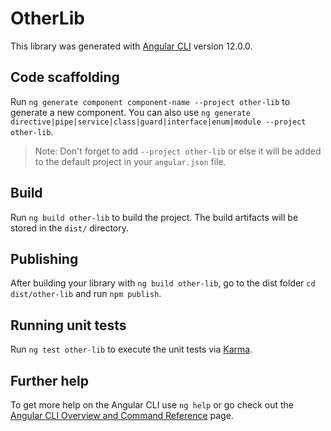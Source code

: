 # OtherLib

This library was generated with [Angular CLI](https://github.com/angular/angular-cli) version 12.0.0.

## Code scaffolding

Run `ng generate component component-name --project other-lib` to generate a new component. You can also use `ng generate directive|pipe|service|class|guard|interface|enum|module --project other-lib`.
> Note: Don't forget to add `--project other-lib` or else it will be added to the default project in your `angular.json` file. 

## Build

Run `ng build other-lib` to build the project. The build artifacts will be stored in the `dist/` directory.

## Publishing

After building your library with `ng build other-lib`, go to the dist folder `cd dist/other-lib` and run `npm publish`.

## Running unit tests

Run `ng test other-lib` to execute the unit tests via [Karma](https://karma-runner.github.io).

## Further help

To get more help on the Angular CLI use `ng help` or go check out the [Angular CLI Overview and Command Reference](https://angular.io/cli) page.
